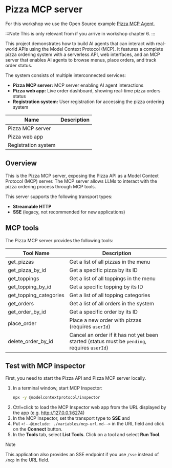 
# Pizza MCP server

For this workshop we use the Open Source example [Pizza MCP Agent](https://github.com/Azure-Samples/pizza-mcp-agents).

:::Note
This is only relevant from if you arrive in workshop chapter 6.
:::

This project demonstrates how to build AI agents that can interact with real-world APIs using the Model Context Protocol (MCP). It features a complete pizza ordering system with a serverless API, web interfaces, and an MCP server that enables AI agents to browse menus, place orders, and track order status.

The system consists of multiple interconnected services:
- **Pizza MCP server:** MCP server enabling AI agent interactions
- **Pizza web app:** Live order dashboard, showing real-time pizza orders status
- **Registration system:** User registration for accessing the pizza ordering system

|  Name | Description |
|-----------|-------------|
| Pizza MCP server | [<!--@include: ./variables/mcp-url.md-->](<!--@include: ./variables/mcp-url.md-->)|
| Pizza web app | [<!--@include: ./variables/pizza-dashboard.md-->](<!--@include: ./variables/pizza-dashboard.md-->)|
| Registration system | [<!--@include: ./variables/customer-registration.md-->](<!--@include: ./variables/customer-registration.md-->) |


## Overview

This is the Pizza MCP server, exposing the Pizza API as a Model Context Protocol (MCP) server. The MCP server allows LLMs to interact with the pizza ordering process through MCP tools.

This server supports the following transport types:
- **Streamable HTTP**
- **SSE** (legacy, not recommended for new applications)

## MCP tools

The Pizza MCP server provides the following tools:

| Tool Name | Description |
|-----------|-------------|
| get_pizzas | Get a list of all pizzas in the menu |
| get_pizza_by_id | Get a specific pizza by its ID |
| get_toppings | Get a list of all toppings in the menu |
| get_topping_by_id | Get a specific topping by its ID |
| get_topping_categories | Get a list of all topping categories |
| get_orders | Get a list of all orders in the system |
| get_order_by_id | Get a specific order by its ID |
| place_order | Place a new order with pizzas (requires `userId`) |
| delete_order_by_id | Cancel an order if it has not yet been started (status must be `pending`, requires `userId`) |

## Test with MCP inspector

First, you need to start the Pizza API and Pizza MCP server locally.

1. In a terminal window, start MCP Inspector:
    ```bash
    npx -y @modelcontextprotocol/inspector
    ```
2. Ctrl+click to load the MCP Inspector web app from the URL displayed by the app (e.g. http://127.0.0.1:6274)
3. In the MCP Inspector, set the transport type to **SSE** and 
3. Put `<!--@include: ./variables/mcp-url.md-->` in the URL field and click on the **Connect** button.
4. In the **Tools** tab, select **List Tools**. Click on a tool and select **Run Tool**.

> [!NOTE]
> This application also provides an SSE endpoint if you use `/sse` instead of `/mcp` in the URL field. 
